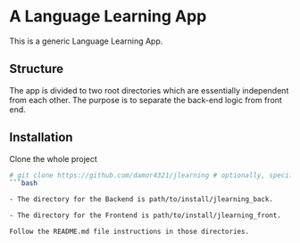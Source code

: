 A Language Learning App
=======================

This is a generic Language Learning App.

## Structure
The app is divided to two root directories which are
essentially independent from each other. The purpose is to
separate the back-end logic from front end. 

## Installation

Clone the whole project 

```bash
# git clone https://github.com/damor4321/jlearning # optionally, specify the directory in which to clone
```bash

- The directory for the Backend is path/to/install/jlearning_back.

- The directory for the Frontend is path/to/install/jlearning_front.

Follow the README.md file instructions in those directories. 

